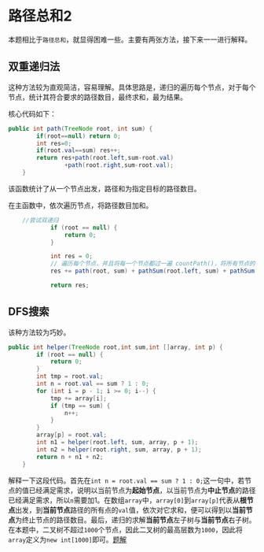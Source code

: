 # 路径总和2

本题相比于`路径总和`，就显得困难一些。主要有两张方法，接下来一一进行解释。

## 双重递归法

这种方法较为直观简洁，容易理解。具体思路是，递归的遍历每个节点，对于每个节点，统计其符合要求的路径数目，最终求和，最为结果。

核心代码如下：

```java
public int path(TreeNode root, int sum) {
        if(root==null) return 0;
        int res=0;
        if(root.val==sum) res++;
        return res+path(root.left,sum-root.val)
        		+path(root.right,sum-root.val);
    }
```

该函数统计了从一个节点出发，路径和为指定目标的路径数目。

在主函数中，依次遍历节点，将路径数目加和。

```java
	//尝试双递归
	        if (root == null) {
	            return 0;
	        }

	        int res = 0;
	        // 遍历每个节点，并且将每一个节点都过一遍 countPath()，将所有节点的有效路径加起来
	        res += path(root, sum) + pathSum(root.left, sum) + pathSum(root.right, sum);

	        return res;
```

## DFS搜索

该种方法较为巧妙。

```java
public int helper(TreeNode root,int sum,int []array, int p) {
		if (root == null) {
            return 0;
        }
        int tmp = root.val;
        int n = root.val == sum ? 1 : 0;
        for (int i = p - 1; i >= 0; i--) {
            tmp += array[i];
            if (tmp == sum) {
                n++;
            }
        }
        array[p] = root.val;
        int n1 = helper(root.left, sum, array, p + 1);
        int n2 = helper(root.right, sum, array, p + 1);
        return n + n1 + n2;
	}
```

解释一下这段代码。首先在`int n = root.val == sum ? 1 : 0;`这一句中，若节点的值已经满足需求，说明以当前节点为**起始节点**，以当前节点为**中止节点**的路径已经满足需求，所以`n`需要加1。在数组`array`中，`array[0]`到`array[p]`代表从**根节点**出发，到**当前节点**路径的所有点的`val`值，依次对它求和，便可以得到以**当前节点**为终止节点的路径数目。最后，递归的求解**当前节点**左子树与**当前节点**右子树。在本题中，二叉树不超过`1000`个节点，因此二叉树的最高层数为`1000`，因此将`array`定义为`new int[1000]`即可。[题解](https://leetcode-cn.com/problems/path-sum-iii/solution/di-gui-jie-fa-by-tian-ye/)

